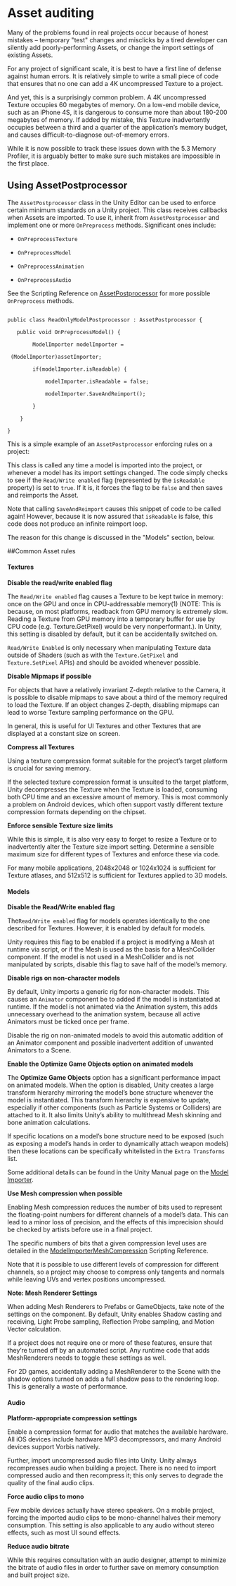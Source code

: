 # Asset auditing

Many of the problems found in real projects occur because of honest mistakes – temporary "test" changes and misclicks by a tired developer can silently add poorly-performing Assets, or change the import settings of existing Assets.

For any project of significant scale, it is best to have a first line of defense against human errors. It is relatively simple to write a small piece of code that ensures that no one can add a 4K uncompressed Texture to a project.

And yet, this is a surprisingly common problem. A 4K uncompressed Texture occupies 60 megabytes of memory. On a low-end mobile device, such as an iPhone 4S, it is dangerous to consume more than about 180-200 megabytes of memory. If added by mistake, this Texture inadvertently occupies between a third and a quarter of the application’s memory budget, and causes difficult-to-diagnose out-of-memory errors.

While it is now possible to track these issues down with the 5.3 Memory Profiler, it is arguably better to make sure such mistakes are impossible in the first place.

## Using AssetPostprocessor

The `AssetPostprocessor` class in the Unity Editor can be used to enforce certain minimum standards on a Unity project. This class receives callbacks when Assets are imported. To use it, inherit from `AssetPostprocessor` and implement one or more `OnPreprocess` methods. Significant ones include:

* `OnPreprocessTexture`

* `OnPreprocessModel`

* `OnPreprocessAnimation`

* `OnPreprocessAudio`

See the Scripting Reference on [AssetPostprocessor](ScriptRef:AssetPostprocessor.html) for more possible `OnPreprocess` methods.

```

public class ReadOnlyModelPostprocessor : AssetPostprocessor {

   public void OnPreprocessModel() {

        ModelImporter modelImporter =

 (ModelImporter)assetImporter;

        if(modelImporter.isReadable) {

            modelImporter.isReadable = false;

            modelImporter.SaveAndReimport();

        }

    }

}

```

This is a simple example of an `AssetPostprocessor` enforcing rules on a project:

This class is called any time a model is imported into the project, or whenever a model has its import settings changed. The code simply checks to see if the `Read/Write enabled` flag (represented by the `isReadable` property) is set to `true`. If it is, it forces the flag to be `false` and then saves and reimports the Asset.

Note that calling `SaveAndReimport` causes this snippet of code to be called again! However, because it is now assured that `isReadable` is false, this code does not produce an infinite reimport loop.

The reason for this change is discussed in the "Models" section, below.

##Common Asset rules

#### Textures

**Disable the read/write enabled flag**

The `Read/Write enabled` flag causes a Texture to be kept twice in memory: once on the GPU and once in CPU-addressable memory(1) (NOTE: 
	 This is because, on most platforms, readback from GPU memory is extremely slow. Reading a Texture from GPU memory into a temporary buffer for use by CPU code (e.g. Texture.GetPixel) would be very nonperformant.). In Unity, this setting is disabled by default, but it can be accidentally switched on.

`Read/Write Enabled` is only necessary when manipulating Texture data outside of Shaders (such as with the `Texture.GetPixel` and `Texture.SetPixel` APIs) and should be avoided whenever possible.

**Disable Mipmaps if possible**

For objects that have a relatively invariant Z-depth relative to the Camera, it is possible to disable mipmaps to save about a third of the memory required to load the Texture. If an object changes Z-depth, disabling mipmaps can lead to worse Texture sampling performance on the GPU.

In general, this is useful for UI Textures and other Textures that are displayed at a constant size on screen.

**Compress all Textures**

Using a texture compression format suitable for the project’s target platform is crucial for saving memory.

If the selected texture compression format is unsuited to the target platform, Unity decompresses the Texture when the Texture is loaded, consuming both CPU time and an excessive amount of memory. This is most commonly a problem on Android devices, which often support vastly different texture compression formats depending on the chipset.

**Enforce sensible Texture size limits**

While this is simple, it is also very easy to forget to resize a Texture or to inadvertently alter the Texture size import setting. Determine a sensible maximum size for different types of Textures and enforce these via code.

For many mobile applications, 2048x2048 or 1024x1024 is sufficient for Texture atlases, and 512x512 is sufficient for Textures applied to 3D models.

#### Models

**Disable the Read/Write enabled flag**

The`Read/Write enabled` flag for models operates identically to the one described for Textures. However, it is enabled by default for models.

Unity requires this flag to be enabled if a project is modifying a Mesh at runtime via script, or if the Mesh is used as the basis for a MeshCollider component. If the model is not used in a MeshCollider and is not manipulated by scripts, disable this flag to save half of the model’s memory.

**Disable rigs on non-character models**

By default, Unity imports a generic rig for non-character models. This causes an `Animator` component be to added if the model is instantiated at runtime. If the model is not animated via the Animation system, this adds unnecessary overhead to the animation system, because all active Animators must be ticked once per frame.

Disable the rig on non-animated models to avoid this automatic addition of an Animator component and possible inadvertent addition of unwanted Animators to a Scene.

**Enable the Optimize Game Objects option on animated models**

The __Optimize Game Objects__ option has a significant performance impact on animated models. When the option is disabled, Unity creates a large transform hierarchy mirroring the model’s bone structure whenever the model is instantiated. This transform hierarchy is expensive to update, especially if other components (such as Particle Systems or Colliders) are attached to it. It also limits Unity’s ability to multithread Mesh skinning and bone animation calculations.

If specific locations on a model’s bone structure need to be exposed (such as exposing a model’s hands in order to dynamically attach weapon models) then these locations can be specifically whitelisted in the `Extra Transforms` list.

Some additional details can be found in the Unity Manual page on the [Model Importer](https://docs.unity3d.com/Manual/FBXImporter-Rig.html).

**Use Mesh compression when possible**

Enabling Mesh compression reduces the number of bits used to represent the floating-point numbers for different channels of a model’s data. This can lead to a minor loss of precision, and the effects of this imprecision should be checked by artists before use in a final project.

The specific numbers of bits that a given compression level uses are detailed in the [ModelImporterMeshCompression](https://docs.unity3d.com/ScriptReference/ModelImporterMeshCompression.html) Scripting Reference.

Note that it is possible to use different levels of compression for different channels, so a project may choose to compress only tangents and normals while leaving UVs and vertex positions uncompressed.

**Note: Mesh Renderer Settings**

When adding Mesh Renderers to Prefabs or GameObjects, take note of the settings on the component. By default, Unity enables Shadow casting and receiving, Light Probe sampling, Reflection Probe sampling, and Motion Vector calculation.

If a project does not require one or more of these features, ensure that they’re turned off by an automated script. Any runtime code that adds MeshRenderers needs to toggle these settings as well.

For 2D games, accidentally adding a MeshRenderer to the Scene with the shadow options turned on adds a full shadow pass to the rendering loop. This is generally a waste of performance.

#### Audio

**Platform-appropriate compression settings**

Enable a compression format for audio that matches the available hardware. All iOS devices include hardware MP3 decompressors, and many Android devices support Vorbis natively.

Further, import uncompressed audio files into Unity. Unity always recompresses audio when building a project. There is no need to import compressed audio and then recompress it; this only serves to degrade the quality of the final audio clips.

**Force audio clips to mono**

Few mobile devices actually have stereo speakers. On a mobile project, forcing the imported audio clips to be mono-channel halves their memory consumption. This setting is also applicable to any audio without stereo effects, such as most UI sound effects.

**Reduce audio bitrate**

While this requires consultation with an audio designer, attempt to minimize the bitrate of audio files in order to further save on memory consumption and built project size.
